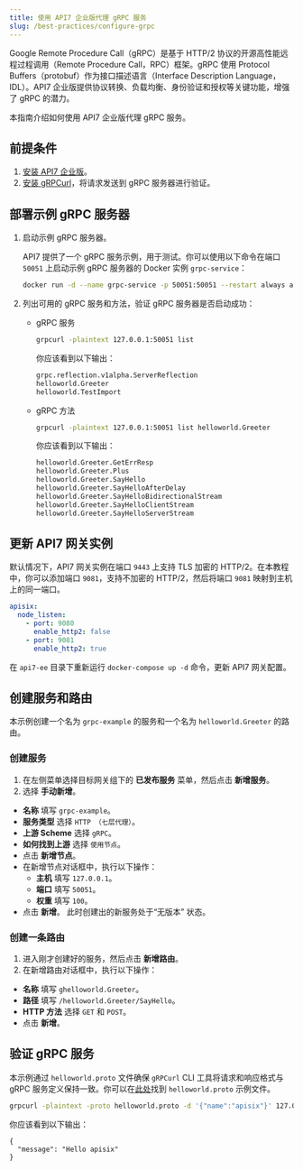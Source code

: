 ```yaml
---
title: 使用 API7 企业版代理 gRPC 服务
slug: /best-practices/configure-grpc
---
```


Google Remote Procedure Call（gRPC）是基于 HTTP/2 协议的开源高性能远程过程调用（Remote Procedure Call，RPC）框架。gRPC 使用 Protocol Buffers（protobuf）作为接口描述语言（Interface Description Language，IDL）。API7 企业版提供协议转换、负载均衡、身份验证和授权等关键功能，增强了 gRPC 的潜力。

本指南介绍如何使用 API7 企业版代理 gRPC 服务。

## 前提条件

1. [安装 API7 企业版](../getting-started/install-api7-ee.md)。
2. [安装 gRPCurl](https://github.com/fullstorydev/grpcurl)，将请求发送到 gRPC 服务器进行验证。

## 部署示例 gRPC 服务器

1. 启动示例 gRPC 服务器。

    API7 提供了一个 gRPC 服务示例，用于测试。你可以使用以下命令在端口 `50051` 上启动示例 gRPC 服务器的 Docker 实例 `grpc-service`：

    ```bash
    docker run -d --name grpc-service -p 50051:50051 --restart always api7/grpc-server-example:1.0.0
    ```
  
2. 列出可用的 gRPC 服务和方法，验证 gRPC 服务器是否启动成功：

    - gRPC 服务

        ```bash
        grpcurl -plaintext 127.0.0.1:50051 list
        ```

        你应该看到以下输出：

        ```bash
        grpc.reflection.v1alpha.ServerReflection
        helloworld.Greeter
        helloworld.TestImport
        ```

    - gRPC 方法

        ```bash
        grpcurl -plaintext 127.0.0.1:50051 list helloworld.Greeter
        ```

        你应该看到以下输出：

        ```bash
        helloworld.Greeter.GetErrResp
        helloworld.Greeter.Plus
        helloworld.Greeter.SayHello
        helloworld.Greeter.SayHelloAfterDelay
        helloworld.Greeter.SayHelloBidirectionalStream
        helloworld.Greeter.SayHelloClientStream
        helloworld.Greeter.SayHelloServerStream
        ```

## 更新 API7 网关实例

默认情况下，API7 网关实例在端口 `9443` 上支持 TLS 加密的 HTTP/2。在本教程中，你可以添加端口 `9081`，支持不加密的 HTTP/2，然后将端口 `9081` 映射到主机上的同一端口。

```yaml title="config.yaml"
apisix:
  node_listen:
    - port: 9080
      enable_http2: false
    - port: 9081
      enable_http2: true
```

在 `api7-ee` 目录下重新运行 `docker-compose up -d` 命令，更新 API7 网关配置。

## 创建服务和路由

本示例创建一个名为 `grpc-example` 的服务和一个名为 `helloworld.Greeter` 的路由。

<h3>创建服务</h3>

1. 在左侧菜单选择目标网关组下的 **已发布服务** 菜单，然后点击 **新增服务**。 
2. 选择 **手动新增**。

* **名称** 填写 `grpc-example`。
* **服务类型** 选择 `HTTP （七层代理）`。 
* **上游 Scheme** 选择 `gRPC`。
* **如何找到上游** 选择 `使用节点`。
* 点击 **新增节点**。
* 在新增节点对话框中，执行以下操作：
  * **主机** 填写 `127.0.0.1`。
  * **端口** 填写 `50051`。
  * **权重** 填写 `100`。
* 点击 **新增**。 此时创建出的新服务处于“无版本” 状态。

<h3>创建一条路由</h3>

1. 进入刚才创建好的服务，然后点击 **新增路由**。
2. 在新增路由对话框中，执行以下操作：

* **名称** 填写 `ghelloworld.Greeter`。
* **路径** 填写 `/helloworld.Greeter/SayHello`。
* **HTTP 方法** 选择 `GET` 和 `POST`。
* 点击 **新增**。

## 验证 gRPC 服务

本示例通过 `helloworld.proto` 文件确保 `gRPCurl` CLI 工具将请求和响应格式与 gRPC 服务定义保持一致。你可以在[此处](https://github.com/api7/grpc_server_example/blob/master/proto/helloworld.proto)找到 `helloworld.proto` 示例文件。

```bash
grpcurl -plaintext -proto helloworld.proto -d '{"name":"apisix"}' 127.0.0.1:9081 helloworld.Greeter.SayHello  # Replace 127.0.0.1 to your local host IP address
```

你应该看到以下输出：

```text
{
  "message": "Hello apisix"
}
```
